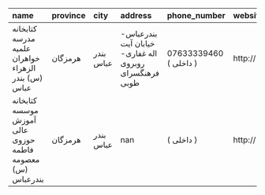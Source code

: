 | name                                                      | province   | city      | address                                               | phone_number           | website   |
|:----------------------------------------------------------|:-----------|:----------|:------------------------------------------------------|:-----------------------|:----------|
| کتابخانه مدرسه علمیه خواهران الزهراء (س) بندر عباس        | هرمزگان    | بندر عباس | بندرعباس- خیابان آیت اله غفاری- روبروی فرهنگسرای طوبی | 07633339460 ( داخلی  ) | http://   |
| کتابخانه موسسه آموزش عالی حوزوی فاطمه معصومه (س) بندرعباس | هرمزگان    | بندر عباس | nan                                                   | ( داخلی  )             | http://   |